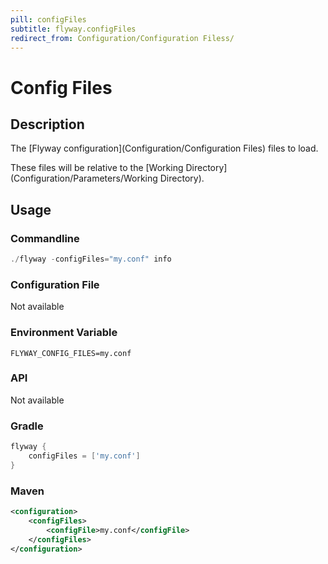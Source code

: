 ```yaml
---
pill: configFiles
subtitle: flyway.configFiles
redirect_from: Configuration/Configuration Filess/
---
```


# Config Files

## Description
The [Flyway configuration](Configuration/Configuration Files) files to load.

These files will be relative to the [Working Directory](Configuration/Parameters/Working Directory).

## Usage

### Commandline
```powershell
./flyway -configFiles="my.conf" info
```

### Configuration File
Not available

### Environment Variable
```properties
FLYWAY_CONFIG_FILES=my.conf
```

### API
Not available

### Gradle
```groovy
flyway {
    configFiles = ['my.conf']
}
```

### Maven
```xml
<configuration>
    <configFiles>
        <configFile>my.conf</configFile>
    </configFiles>
</configuration>
```
